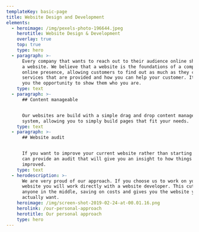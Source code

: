 ```yaml
---
templateKey: basic-page
title: Website Design and Development
elements:
  - heroimage: /img/pexels-photo-196644.jpeg
    herotitle: Website Design & Development
    overlay: true
    top: true
    type: hero
  - paragraph: >-
      Every company that wants to reach out to their audience online should have
      a website. We believe that a website is the foundations of a companies
      online presence, allowing customers to find out as much as they can about
      services that are provided and how you can help your customer. It gives
      you the opportunity to show them who you are.
    type: text
  - paragraph: >-
      ## Content manageable


      Our websites are build with a simple drag and drop content management
      system, allowing you to simply build pages that fit your needs.
    type: text
  - paragraph: >-
      ## Website audit


      If you want to improve your current website rather than starting again, we
      can provide an audit that will give you an insight to how things can be
      improved.
    type: text
  - herodescription: >-
      We are very proud of our approach. If you choose us to work on your
      website you will work directly with a website developer. This cuts out
      anyone in the middle, saving on costs and gives you the website you
      actually want.
    heroimage: /img/screen-shot-2019-02-24-at-00.01.16.png
    herolink: /our-personal-approach
    herotitle: Our personal approach
    type: hero
---
```


